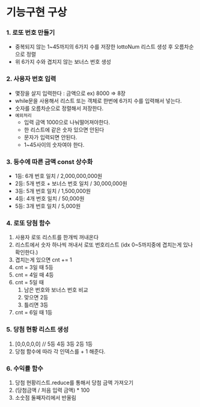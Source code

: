 # 기능구현 구상

### 1. 로또 번호 만들기

- 중복되지 않는 1~45까지의 6가지 수를 저장한 lottoNum 리스트 생성 후 오름차순으로 정렬
- 위 6가지 수와 겹치지 않는 보너스 번호 생성

### 2. 사용자 번호 입력

- 몇장을 살지 입력한다 : 금액으로 ex) 8000 => 8장
- while문을 사용해서 리스트 또는 객체로 한번에 6가지 수를 입력해서 넣는다.
- 숫자를 오름차순으로 정렬해서 저장한다.
- `예외처리`
  - 입력 금액 1000으로 나눠떨어져야한다.
  - 한 리스트에 같은 숫자 있으면 안된다
  - 문자가 입력되면 안된다.
  - 1~45사이의 숫자여야 한다.

### 3. 등수에 따른 금액 const 상수화

- 1등: 6개 번호 일치 / 2,000,000,000원
- 2등: 5개 번호 + 보너스 번호 일치 / 30,000,000원
- 3등: 5개 번호 일치 / 1,500,000원
- 4등: 4개 번호 일치 / 50,000원
- 5등: 3개 번호 일치 / 5,000원

### 4. 로또 당첨 함수

1. 사용자 로또 리스트를 한개씩 꺼내온다
2. 리스트에서 숫자 하나씩 꺼내서 로또 번호리스트 (idx 0~5까지중에 겹치는게 있나 확인한다.)
3. 겹치는게 있으면 cnt += 1
4. cnt = 3일 때 5등
5. cnt = 4일 때 4등
6. cnt = 5일 때
   1. 남은 번호와 보너스 번호 비교
   2. 맞으면 2등
   3. 틀리면 3등
7. cnt = 6일 때 1등

### 5. 당첨 현황 리스트 생성

1. [0,0,0,0,0] // 5등 4등 3등 2등 1등
2. 당첨 함수에 따라 각 인덱스를 + 1 해준다.

### 6. 수익률 함수

1. 당첨 현황리스트.reduce를 통해서 당첨 금액 가져오기
2. (당첨금액 / 처음 입력 금액) \* 100
3. 소숫점 둘째자리에서 반올림
